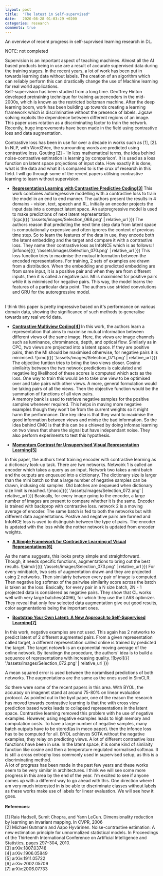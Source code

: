 ```yaml
---
layout: post
title:  "The latest in Self-supervised"
date:   2020-08-28 01:03:29 +0200
categories: research
comments: true
---
```

An overview of recent progress in self-suprvised learning research in DL.

<!--more-->

NOTE: not completed

Supervision is an important aspect of teaching machines. Almost all the AI based products being in use are a result of accurate supervised data during the training stages. In the recent years, a lot of work has been put in towards learning data without labels. The creation of an algorithm which can reliably perform this can drastically change the use of Machine learning for real world applications.
<br>
Self-supervision has been studied from a long time. Geoffrey Hinton developed pretraining technique for training autoencoders in the mid-2000s, which is known as the restricted boltzman machine. After the deep learning boom, work has been building up towards creating a learning framework which is discriminative without the presence of labels. Jigsaw solving exploits the dependence between different regions of an image. This paper uses rotation as a discriminating factor to train the network. Recently, huge improvements have been made in the field using contrastive loss and data augmentation.

Contrastive loss has been in use for over a decade in works such as [1], [2]. In NLP, with Word2Vec, the surrounding words are predicted using contrastive loss. Qouting [2] - 'In less mathematical terms, the idea behind noise-contrastive estimation is learning by comparison'. It is used as a loss function on latent space projections of input data. How exactly it is done, what is the data and what it is compared to is the crux of research in this field. I will go through some of the recent papers utilising contrastive learning to learn without supervision.



- <b><a href="file:///home/sathvik/Documents/github/bloodraven66.github.io/_posts/test.html#cpc-paper">Representation Learning with Contrastive Predictive Coding[3]</a></b>
This work combines autoregressive modelling with a contrastive loss to train the model in an end to end manner. The authors present the results in 4 domains - vision, text, speech and RL. Initially an encoder projects the input data into a compact latent space. An autoregressive model is used to make predictions of next latent representation. <br>
![cpc]({{ '/assets/images/Selection_068.png' | relative_url }})
The authors reason that predicting the next time step data from latent space is computationally expensive and often ignores the context of previous time step. So to learn the features of the data in use, they encode both the latent embedding and the target and compare it with a contrastive loss. They name their contrastive loss as InfoNCE which is as follows:
![infonce]({{ '/assets/images/Selection_070.png' | relative_url }})
This loss function tries to maximise the mutual information between the encoded representations. For training, 2 sets of examples are drawn from a distribution. When the embedding and predicted embedding are from same input, it is a positive pair and when they are from different inputs, then it is called a negative pair. MI is maximised for positive pairs while it is minimised for negative pairs. This way, the model learns the features of a particular data point. The authors use strided convolutions and GRU for the autoregressive model.
<br>
I think this paper is pretty impressive based on it's performance on various domain data, showing the significance of such methods to generalise towards any real world data.



- <b><a href="file:///home/sathvik/Documents/github/bloodraven66.github.io/_posts/test.html#cmc-paper">
Contrastive Multiview Coding[4]</a></b>
In this work, the authors learn a representation that aims to maximise mutual information between different views of the same image. Here, the views are image channels such as luminance, chrominance, depth, and optical flow.
Similarly as in CPC, two views are projected into a latent space. If they are positive pairs, then the MI should be maximised otherwise, for negative pairs it is minimised.
![cmc]({{ '/assets/images/Selection_071.png' | relative_url }})
The objective funtion tries to bring the two views closer. Cosine similairty between the two network predictions is calculated and negative log likelihood of these scores is computed which acts as the loss. One way to train this would be to take one view to be optimised over and take pairs with other views. A more, general formulation would be taking pairs of all the views. Then the objective function would be the summation of functions of all view pairs.<br>
A memory bank is used to retrieve negative samples for the positive samples whenever required. This helps in maving more negative examples though they won't be from the current weights so it might harm the performance. One key idea is that they want to maximise the good information between views and minise the bad information. So the idea behind CMC is that this can be a chieved by doing infomax learning on two views that share the signal but have independant noise. They also perform experiments to test this hypothesis.<br>




- <b><a href="file:///home/sathvik/Documents/github/bloodraven66.github.io/_posts/test.html#moco">
Momentum Contrast for Unsupervised Visual Representation Learning[5]</a>
</b>
In this paper, the authors treat training encoder with contrastive learning as a dictionary look-up task. There are two networks. Netwoirk 1 is called  an encoder which takes a query as an input. Network two takes a mini batch and the outputs are enqueued into a dictionary. The dictionary size is larger than the mini batch so that a large number of negative samples can be drawn, inclusing old samples. Old batches are dequeued when dictionary size limit is reached.
![moco]({{ '/assets/images/Selection_072.png' | relative_url }})
Basically, for every image going to the encoder, a large number of images are present to compare whether it is the same. Encoder is trained with backprop with contrastive loss. network 2 is a moving average of encoder. The same batch is fed to both the networks but with different data augmentations. Postive and negative pairs are formed and InfoNCE loss is used to distinguish between the type of pairs. The encoder is updated with the loss while the nother network is updated from encoder weights.


- <b><a href="file:///home/sathvik/Documents/github/bloodraven66.github.io/_posts/test.html#simclr">
A Simple Framework for Contrastive Learning of Visual Representations[6]</a>
</b>
As the name suggests, this looks pretty simple and straightforward. Though, it needs specific functions, augmentations to bring out the best results.
![simclr]({{ '/assets/images/Selection_073.png' | relative_url }})
For every minibatch, two sets of augmentation drawn and they are projected  using 2 networks. Then similairty between every pair of image is computed. Then negative log softmax of the pairwise similarity score across the batch is taken as the loss. Basically, for every pair in a N size batch, 2N - 1 projected data is considered as negative pairs. They show that CL works well with very large batches(4096), for which they use the LARS optimizer. They reveal that only few selected data augmentation give out good results, color augmentations being the important ones.




- <b><a href="file:///home/sathvik/Documents/github/bloodraven66.github.io/_posts/test.html#byol">
 Bootstrap Your Own Latent: A New Approach to Self-Supervised Learning[7]</a>
</b>
In this work, negative examples are not used. This again has 2 networks to predict latent of 2 different augmented pairs. From a given representation called target, a different representation called online is trained by predicted the target. The target netowrk is an exponential moving average of the online network. By iteratingn the procedure, the authors' idea is to build a sequence of representations with increasing quality.
![byol]({{ '/assets/images/Selection_072.png' | relative_url }})

 A mean squared error is used between the noramlised predictions of both networks. The augmentations are the same as the ones used in SimCLR.
</ol>



So there were some of the recent papers in this area. With BYOL, the accuracy on imagenet stand at around 75-80% on linear evaluation protocol. As pointed out in the byol paper, one of the reason the research has moved towards contrastive learning is that the with cross view prediction based works leads to collapsed representations in the latent space. Contrastive learning removed this problem with he use of negative examples. However, using negative examples leads to high memory and computation costs. To have a large number of negative samples, many batch outputs have to be stored(as in moco paper). then the infonce loss has to be computed for all. BYOL achieves SOTA without the negative examples, they relay on predicting views. A lot of different contrastive loss functions have been in use. In the latent space, it is some kind of similaity function like cosine and then a temperature regulated normalised softmax. It is still a cross entrophy loss commonly used in supervised setup, as this is a discriminating method.<br>
A lot of progress has been made in the past few years and these works seem to be very similar in architectures. I think we will see some more progress in this area by the end of the year. I'm excited to see if anyone comes up with a different way to go ahead with this. One direction where I am very much interested in is be able to discriminate classes without labels as these works make use of labels for linear evaluation. We will see how it goes.
<br>
<br><b>References</b>:<br>
<br>[1] Raia Hadsell, Sumit Chopra, and Yann LeCun. Dimensionality reduction by learning an invariant mapping. In CVPR,
2006
<br>[2] Michael Gutmann and Aapo Hyvärinen. Noise-contrastive estimation: A new estimation principle for unnormalized statistical models. In Proceedings of the Thirteenth International Conference on Artificial Intelligence and Statistics, pages 297–304, 2010.<br>
<a id="cpc-paper">[3] arXiv:1807.03748</a><br>
<a id="cmc-paper">[4] arXiv:1906.05849</a><br>
<a id="moco">[5] arXiv:1911.05722</a><br>
<a id="simclr">[6] 	arXiv:2002.05709</a><br>
<a id="byol">[7] 	arXiv:2006.07733</a>
